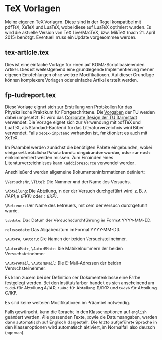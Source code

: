 # TeX Vorlagen

Meine eigenen TeX Vorlagen. Diese sind in der Regel kompatibel mit pdfTeX, XeTeX und LuaTeX, wobei diese auf LuaTeX optimiert wurden. Es wird die aktuelle Version von TeX Live/MacTeX, bzw. MikTeX (nach 21. April 2015) benötigt. Eventuell muss ein Update vorgenommen werden.

## tex-article.tex
Dies ist eine einfache Vorlage für einen auf KOMA-Script basierenden Artikel. Dies ist weitestgehend eine grundlegende Implementierung meiner eigenen Empfehlungen ohne weitere Modifikationen. Auf dieser Grundlage können komplexere Vorlagen oder einfache Artikel erstellt werden.

## fp-tudreport.tex
Diese Vorlage eignet sich zur Erstellung von Protokollen für das Physikalische Praktikum für Fortgeschrittene. Die [Vorgaben](http://www.physik.tu-darmstadt.de/media/fachbereich_physik/phys_studium/phys_studium_bachelor/phys_studium_bsc_praktika/fpspielregeln.pdf) der TU werden dabei umgesetzt. Es wird das [Corporate Design der TU Darmstadt](http://exp1.fkp.physik.tu-darmstadt.de/tuddesign/) verwendet. Die Vorlage eignet sich zur Verwendung mit pdfTeX und LuaTeX, als Standard-Backend für das Literaturverzeichnis wird Biber verwendet. Falls `xetex-inputenc` vorhanden ist, funktioniert es auch mit XeTeX.

Im Präambel werden zunächst die benötigten Pakete eingebunden, wobei einige evtl. nützliche Pakete bereits eingebunden wurden, oder nur noch einkommentiert werden müssen. Zum Einbinden eines Literaturverzeichnisses kann `\addbibresource` verwendet werden.

Anschließend werden allgemeine Dokumenteninformationen definiert:

`\VersuchsNr`, `\Titel`: Die Nummer und der Name des Versuchs.

`\Abteilung`: Die Abteilung, in der der Versuch durchgeführt wird, z. B. `A` *(IAP)*, `B` *(FKP)* oder `C` *(IKP)*.

`\Betreuer`: Der Name des Betreuers, mit dem der Versuch durchgeführt wurde.

`labdate`: Das Datum der Versuchsdurchführung im Format YYYY-MM-DD.

`releasedate`: Das Abgabedatum im Format YYYY-MM-DD.

`\AutorA`, `\AutorB`: Die Namen der beiden Versuchsteilnehmer.

`\AutorAMatr`, `\AutorBMatr`: Die Matrikelnummern der beiden Versuchsteilnehmer.

`\AutorAMail`, `\AutorBMail`: Die E-Mail-Adressen der beiden Versuchsteilnehmer.

Es kann zudem bei der Definition der Dokumentenklasse eine Farbe festgelegt werden. Bei den Institutsfarben handelt es sich anscheinend um `tud2b` für Abteilung A/IAP, `tud9c` für Abteilung B/FKP und `tud8b` für Abteilung C/IKP.

Es sind keine weiteren Modifikationen im Präambel notwendig.

Falls gewünscht, kann die Sprache in den Klassenoptionen auf `english` geändert werden. Alle passenden Texte, sowie die Datumsangaben, werden dann automatisch auf Englisch dargestellt. Die *letzte* aufgeführte Sprache in den Klassenoptionen wird automatisch aktiviert, im Normalfall also deutsch (`ngerman`).
